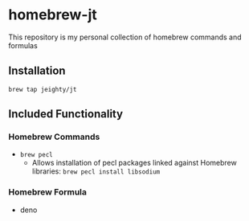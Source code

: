 # homebrew-jt
This repository is my personal collection of homebrew commands and formulas

## Installation
`brew tap jeighty/jt`

## Included Functionality
### Homebrew Commands
- `brew pecl`
  - Allows installation of pecl packages linked against Homebrew libraries: `brew pecl install libsodium`

### Homebrew Formula
- deno

